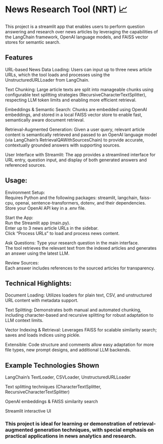 # News Research Tool (NRT) 📈
This project is a streamlit app that enables users to perform question answering and research over news articles by leveraging the capabilities of the LangChain framework, OpenAI language models, and FAISS vector stores for semantic search.

## Features
URL-based News Data Loading: Users can input up to three news article URLs, which the tool loads and processes using the UnstructuredURLLoader from LangChain.

Text Chunking: Large article texts are split into manageable chunks using configurable text splitting strategies (RecursiveCharacterTextSplitter), respecting LLM token limits and enabling more efficient retrieval.

Embeddings & Semantic Search: Chunks are embedded using OpenAI embeddings, and stored in a local FAISS vector store to enable fast, semantically aware document retrieval.

Retrieval-Augmented Generation: Given a user query, relevant article content is semantically retrieved and passed to an OpenAI language model (via LangChain’s RetrievalQAWithSourcesChain) to provide accurate, contextually grounded answers with supporting sources.

User Interface with Streamlit: The app provides a streamlined interface for URL entry, question input, and display of both generated answers and referenced sources.

## Usage:
Environment Setup:    
Requires Python and the following packages: streamlit, langchain, faiss-cpu, openai, sentence-transformers, dotenv, and their dependencies.      
Store your OpenAI API key in a .env file.

Start the App:         
Run the Streamlit app (main.py).         
Enter up to 3 news article URLs in the sidebar.         
Click “Process URLs” to load and process news content.        

Ask Questions:
Type your research question in the main interface.           
The tool retrieves the relevant text from the indexed articles and generates an answer using the latest LLM.            

Review Sources:     
Each answer includes references to the sourced articles for transparency.      

## Technical Highlights:      
Document Loading: Utilizes loaders for plain text, CSV, and unstructured URL content with metadata support.    

Text Splitting: Demonstrates both manual and automated chunking, including character-based and recursive splitting for robust adaptation to LLM context limits.       

Vector Indexing & Retrieval: Leverages FAISS for scalable similarity search; saves and loads indices using pickle.     

Extensible: Code structure and comments allow easy adaptation for more file types, new prompt designs, and additional LLM backends.      

## Example Technologies Shown
LangChain’s TextLoader, CSVLoader, UnstructuredURLLoader     

Text splitting techniques (CharacterTextSplitter, RecursiveCharacterTextSplitter)      

OpenAI embeddings & FAISS similarity search      

Streamlit interactive UI          

### This project is ideal for learning or demonstration of retrieval-augmented generation techniques, with special emphasis on practical applications in news analytics and research.


